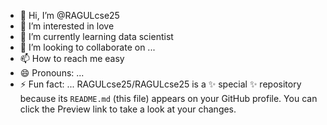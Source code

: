 - 👋 Hi, I’m @RAGULcse25
- 👀 I’m interested in love 
- 🌱 I’m currently learning data scientist 
- 💞️ I’m looking to collaborate on ...
- 📫 How to reach me easy 
- 😄 Pronouns: ...
- ⚡ Fun fact: ...
RAGULcse25/RAGULcse25 is a ✨ special ✨ repository because its `README.md` (this file) appears on your GitHub profile.
You can click the Preview link to take a look at your changes.
